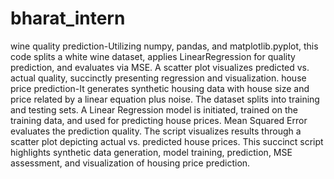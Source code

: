 # bharat_intern
wine quality prediction-Utilizing numpy, pandas, and matplotlib.pyplot, this code splits a white wine dataset, applies LinearRegression for quality prediction, and evaluates via MSE. A scatter plot visualizes predicted vs. actual quality, succinctly presenting regression and visualization.
house price prediction-It generates synthetic housing data with house size and price related by a linear equation plus noise. The dataset splits into training and testing sets. A Linear Regression model is initiated, trained on the training data, and used for predicting house prices. Mean Squared Error evaluates the prediction quality. The script visualizes results through a scatter plot depicting actual vs. predicted house prices. This succinct script highlights synthetic data generation, model training, prediction, MSE assessment, and visualization of housing price prediction.
